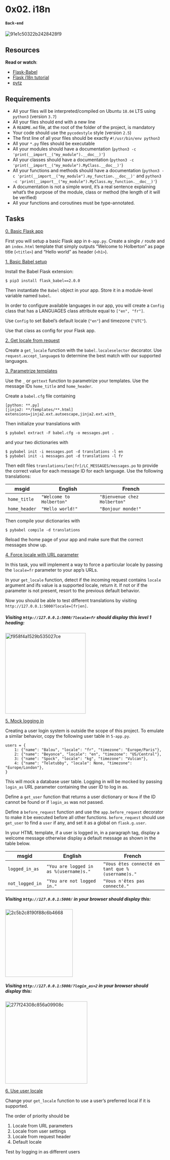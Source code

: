# 0x02. i18n
#### `Back-end`
![91e1c50322b2428428f9](https://github.com/samuelselasi/alx-backend/assets/85158665/b78ed6d7-8ae2-4df1-96f2-701e803018fe)

## Resources
**Read or watch**:

* [Flask-Babel](https://python-babel.github.io/flask-babel/)
* [Flask i18n tutorial](https://blog.miguelgrinberg.com/post/the-flask-mega-tutorial-part-xiii-i18n-and-l10n)
* [pytz](https://pytz.sourceforge.net/)

## Requirements
* All your files will be interpreted/compiled on Ubuntu `18.04` LTS using `python3` (version `3.7`)
* All your files should end with a new line
* A `README.md` file, at the root of the folder of the project, is mandatory
* Your code should use the `pycodestyle` style (version `2.5`)
* The first line of all your files should be exactly `#!/usr/bin/env python3`
* All your `*.py` files should be executable
* All your modules should have a documentation (`python3 -c 'print(__import__("my_module").__doc__)'`)
* All your classes should have a documentation (`python3 -c 'print(__import__("my_module").MyClass.__doc__)'`)
* All your functions and methods should have a documentation (`python3 -c 'print(__import__("my_module").my_function.__doc__)'` and `python3 -c 'print(__import__("my_module").MyClass.my_function.__doc__)'`)
* A documentation is not a simple word, it’s a real sentence explaining what’s the purpose of the module, class or method (the length of it will be verified)
* All your functions and coroutines must be type-annotated.

## Tasks

[0. Basic Flask app](./0-app.py)

First you will setup a basic Flask app in `0-app.py`. Create a single `/` route and an `index.html` template that simply outputs “Welcome to Holberton” as page title (`<title>`) and “Hello world” as header (`<h1>`).


[1. Basic Babel setup](./1-app.py)

Install the Babel Flask extension:
```
$ pip3 install flask_babel==2.0.0
```
Then instantiate the `Babel` object in your app. Store it in a module-level variable named `babel`.

In order to configure available languages in our app, you will create a `Config` class that has a LANGUAGES class attribute equal to `["en", "fr"]`.

Use `Config` to set Babel’s default locale (`"en"`) and timezone (`"UTC"`).

Use that class as config for your Flask app.


[2. Get locale from request](./2-app.py)

Create a `get_locale` function with the `babel.localeselector` decorator. Use `request.accept_language`s to determine the best match with our supported languages.


[3. Parametrize templates](./3-app.py)

Use the `_` or `gettext` function to parametrize your templates. Use the message IDs `home_title` and `home_header`.

Create a `babel.cfg` file containing
```
[python: **.py]
[jinja2: **/templates/**.html]
extensions=jinja2.ext.autoescape,jinja2.ext.with_
```
Then initialize your translations with
```
$ pybabel extract -F babel.cfg -o messages.pot .
```
and your two dictionaries with
```
$ pybabel init -i messages.pot -d translations -l en
$ pybabel init -i messages.pot -d translations -l fr
```
Then edit files `translations/[en|fr]/LC_MESSAGES/messages.po` to provide the correct value for each message ID for each language. Use the following translations:

| msgid | English | French |
| --- | --- | --- |
| `home_title` | `"Welcome to Holberton"` | `"Bienvenue chez Holberton"` |
| `home_header` | `"Hello world!"` | `"Bonjour monde!"` |

Then compile your dictionaries with
```
$ pybabel compile -d translations
```
Reload the home page of your app and make sure that the correct messages show up.


[4. Force locale with URL parameter](./4-app.py)

In this task, you will implement a way to force a particular locale by passing the `locale=fr` parameter to your app’s URLs.

In your `get_locale` function, detect if the incoming request contains `locale` argument and ifs value is a supported locale, return it. If not or if the parameter is not present, resort to the previous default behavior.

Now you should be able to test different translations by visiting `http://127.0.0.1:5000?locale=[fr|en]`.

##### Visiting `http://127.0.0.1:5000/?locale=fr` should display this level 1 heading:
<img width="254" alt="f958f4a1529b535027ce" src="https://github.com/samuelselasi/alx-backend/assets/85158665/bb27b517-f3ed-4188-96fb-be39cfd7435d">


[5. Mock logging in](./5-app.py)

Creating a user login system is outside the scope of this project. To emulate a similar behavior, copy the following user table in `5-app.py`.
```
users = {
    1: {"name": "Balou", "locale": "fr", "timezone": "Europe/Paris"},
    2: {"name": "Beyonce", "locale": "en", "timezone": "US/Central"},
    3: {"name": "Spock", "locale": "kg", "timezone": "Vulcan"},
    4: {"name": "Teletubby", "locale": None, "timezone": "Europe/London"},
}
```
This will mock a database user table. Logging in will be mocked by passing `login_as` URL parameter containing the user ID to log in as.

Define a `get_user` function that returns a user dictionary or `None` if the ID cannot be found or if `login_as` was not passed.

Define a `before_request` function and use the `app.before_request` decorator to make it be executed before all other functions. `before_request` should use `get_user` to find a `user` if any, and set it as a global on `flask.g.user`.

In your HTML template, if a user is logged in, in a paragraph tag, display a welcome message otherwise display a default message as shown in the table below.

| msgid | English | French |
| --- | --- | --- |
| `logged_in_as` | `"You are logged in as %(username)s."` | `"Vous êtes connecté en tant que %(username)s."` |
| `not_logged_in` | `"You are not logged in."` | `"Vous n'êtes pas connecté."` |

##### Visiting `http://127.0.0.1:5000/` in your browser should display this:
<img width="213" alt="2c5b2c8190f88c6b4668" src="https://github.com/samuelselasi/alx-backend/assets/85158665/706c2063-39fb-471d-a8b9-3058fb5b202f">

##### Visiting `http://127.0.0.1:5000/?login_as=2` in your browser should display this:
<img width="259" alt="277f24308c856a09908c" src="https://github.com/samuelselasi/alx-backend/assets/85158665/1607b639-32aa-4aa1-9a75-cefb96d37a9a">


[6. Use user locale](./6-app.py)

Change your `get_locale` function to use a user’s preferred local if it is supported.

The order of priority should be

1. Locale from URL parameters
2. Locale from user settings
3. Locale from request header
4. Default locale

Test by logging in as different users

